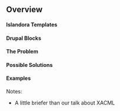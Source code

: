 ## Overview

#### Islandora Templates
#### Drupal Blocks
#### The Problem
#### Possible Solutions
#### Examples

Notes:

- A little briefer than our talk about XACML
